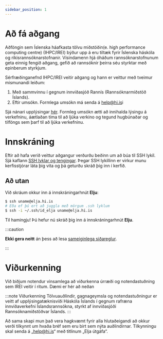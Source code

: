 ```yaml
---
sidebar_position: 1
---
```

# Að fá aðgang

Aðföngin sem Íslenska háafkasta tölvu miðstöðin(e. high performance computing centre) (IHPC/IREI) býður upp á eru tiltæk fyrir
Íslenska háskóla og ríkisrannsóknarstofnanir. Vísindamenn hjá óháðum rannsóknarstofnunum geta einnig fengið aðgang, gefið að rannsóknir þeirra séu styrktar með epinberum styrkjum.

Sérfræðinganefnd IHPC/IREI veitir aðgang og hann er veittur með tveimur mismunandi leiðum:

1. Með sammvinnu í gegnum innviðasjóð Rannís (Rannsóknarmiðstöð Íslands).
2. Eftir umsókn. Formlega umsókn má senda á [help@hi.is](help@hi.is)i

Sjá nánari upplýsingar [hér](./files/rulesandreg-v1-2.pdf). 
Formleg umsókn ætti að innihalda lýsingu á verkefninu, áætlaðan tíma til að ljúka verkino og tegund hugbúnaðar og tilföngs sem þarf til að ljúka verkefninu.

# Innskráning

Eftir að hafa verið veittur aðgangur verðurðu beðinn um að búa til SSH lykil. Sjá kaflann [SSH lyklar og tengingar](./connecting/01_general.md). Þegar SSH lykillinn er virkur munu kerfisstjórar láta þig vita og þá geturðu skráð þig inn í kerfið.

## Að utan
Við skráum okkur inn á innskráningarhnút **Elju**:

```bash
$ ssh uname@elja.hi.is
# Eða ef þú ert að juggla með mörgum .ssh lyklum 
$ ssh -i ~/.ssh/id_elja uname@elja.hi.is
```

Til hamingju! Þú hefur nú skráð þig inn á innskráningarhnút **Elju**.

:::caution

**Ekki gera neitt** án þess að lesa [sameiginlega siðareglur](common/etiquette).

:::

# Viðurkenning

Við biðjum notendur vinsamlega að viðurkenna úrræði og notendastuðning sem IREI veitir í ritum. Dæmi er hér að neðan

:::note Viðurkenning
Tölvuauðlindir, gagnageymsla og notendastuðningur er veitt af upplýsingatæknisviði Háskóla Íslands í gegnum rafræna innviðaverkefni Íslandsrannsókna, styrkt af innviðasjóði Rannsóknamiðstöðvar Íslands.
:::

Að sama skapi mun það vera hagkvæmt fyrir alla hlutaðeigandi að okkur verði tilkynnt um hvaða bréf sem eru birt sem nýta auðlindirnar. Tilkynningu skal senda á „help@hi.is“ með titlinum „Elja útgáfa“.